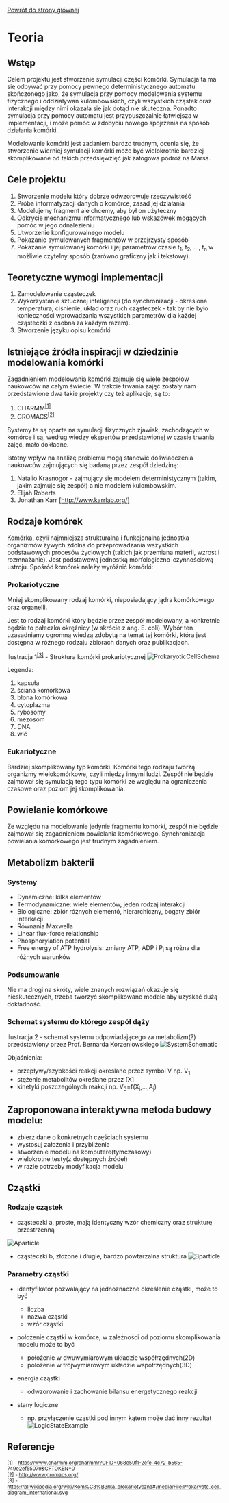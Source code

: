 [Powrót do strony głównej](index)
# Teoria

## Wstęp

Celem projektu jest stworzenie symulacji części komórki. Symulacja ta ma się odbywać przy pomocy pewnego deterministycznego automatu skończonego jako, że symulacja przy pomocy modelowania systemu fizycznego i oddziaływań kulombowskich, czyli wszystkich cząstek oraz interakcji między nimi okazała sie jak dotąd nie skuteczna.
Ponadto symulacja przy pomocy automatu jest przypuszczalnie łatwiejsza w implementacji, i może pomóc w zdobyciu nowego spojrzenia na sposób działania komórki.

Modelowanie komórki jest zadaniem bardzo trudnym, ocenia się, że stworzenie wierniej symulacji komórki może być wielokrotnie bardziej skomplikowane od takich przedsięwzięć jak załogowa podróż na Marsa.


## Cele projektu

1. Stworzenie modelu który dobrze odwzorowuje rzeczywistość
2. Próba informatyzacji danych o komórce, zasad jej działania
3. Modelujemy fragment ale chcemy, aby był on użyteczny
4. Odkrycie mechanizmu informatycznego lub wskazówek mogących pomóc w jego odnalezieniu
5. Utworzenie konfigurowalnego modelu
6. Pokazanie symulowanych fragmentów w przejrzysty sposób 
7. Pokazanie symulowanej komórki i jej parametrów czasie t<sub>1</sub>, t<sub>2</sub>, ..., t<sub>n</sub> w możliwie czytelny sposób (zarówno graficzny jak i tekstowy). 

## Teoretyczne wymogi implementacji

1. Zamodelowanie cząsteczek
2. Wykorzystanie sztucznej inteligencji (do synchronizacji - określona temperatura, ciśnienie, układ oraz ruch cząsteczek - tak by nie było konieczności wprowadzania wszystkich parametrów dla każdej cząsteczki z osobna za każdym razem). 
3. Stworzenie języku opisu komórki 


## Istniejące źródła inspiracji w dziedzinie modelowania komórki

Zagadnieniem modelowania komórki zajmuje się wiele zespołów naukowców na całym świecie.
W trakcie trwania zajęć zostały nam przedstawione dwa takie projekty czy też aplikacje, są to:

1. CHARMM<sup>[[1]](#ref1)</sup>
2. GROMACS<sup>[[2]](#ref2)</sup>

Systemy te są oparte na symulacji fizycznych zjawisk, zachodzących w komórce i są, według wiedzy ekspertów przedstawionej w czasie trwania zajęć, mało dokładne.


Istotny wpływ na analizę problemu mogą stanowić doświadczenia naukowców zajmujących się badaną przez zespół dziedziną:

1. Natalio Krasnogor - zajmujący się modelem deterministycznym (takim, jakim zajmuje się zespół) a nie modelem kulombowskim. 
2. Elijah Roberts 
3. Jonathan Karr [http://www.karrlab.org/]


## Rodzaje komórek

Komórka, czyli najmniejsza strukturalna i funkcjonalna jednostka organizmów żywych zdolna do przeprowadzania wszystkich podstawowych procesów życiowych (takich jak przemiana materii, wzrost i rozmnażanie). Jest podstawową jednostką
morfologiczno-czynnościową ustroju. Spośród komórek należy wyróżnić komórki:

### Prokariotyczne

Mniej skomplikowany rodzaj komórki, nieposiadający jądra komórkowego oraz organelli.

Jest to rodzaj komórki który będzie przez zespół modelowany, a konkretnie będzie to pałeczka okrężnicy (w skrócie z ang. E. coli).
Wybór ten uzasadniamy ogromną wiedzą zdobytą na temat tej komórki, która jest dostępna w różnego rodzaju zbiorach danych oraz publikacjach.

Ilustracja 1<sup>[[3]](#ref3)</sup> - Struktura komórki prokariotycznej
![ProkaryoticCellSchema](https://upload.wikimedia.org/wikipedia/commons/e/e4/Prokaryote_cell_diagram_international.svg "ProkaryoticCell")

Legenda:
1. kapsuła
2. ściana komórkowa
3. błona komórkowa
4. cytoplazma
5. rybosomy
6. mezosom
7. DNA
8. wić


### Eukariotyczne

Bardziej skomplikowany typ komórki. Komórki tego rodzaju tworzą organizmy wielokomórkowe, czyli między innymi ludzi.
Zespół nie będzie zajmował się symulacją tego typu komórki ze względu na ograniczenia czasowe oraz poziom jej skomplikowania.


## Powielanie komórkowe

Ze względu na modelowanie jedynie fragmentu komórki, zespół nie będzie zajmował się zagadnieniem powielania komórkowego.
Synchronizacja powielania komórkowego jest trudnym zagadnieniem.


## Metabolizm bakterii

### Systemy

- Dynamiczne: kilka elementów
- Termodynamiczne: wiele elementów, jeden rodzaj interakcji
- Biologiczne: zbiór różnych elementó, hierarchiczny, bogaty zbiór interkacji
- Równania Maxwella
- Linear flux-force relationship
- Phosphorylation potential
- Free energy of ATP hydrolysis: zmiany ATP, ADP i P<sub>i</sub> są różna dla różnych warunków

### Podsumowanie

Nie ma drogi na skróty, wiele znanych rozwiązań okazuje się nieskutecznych, trzeba tworzyć skomplikowane modele aby uzyskać dużą dokładność.


### Schemat systemu do którego zespół dąży

Ilustracja 2 - schemat systemu odpowiadającego za metabolizm(?) przedstawiony przez Prof. Bernarda Korzeniowskiego
![SystemSchematic](img/SystemSchemaProfBernard.jpg "SystemSchematic")

Objaśnienia:
- przepływy/szybkości reakcji określane przez symbol V np. V<sub>1</sub>
- stężenie metabolitów określane przez [X]
- kinetyki poszczególnych reakcji np. V<sub>3</sub>=f(X<sub>i</sub>,...,A<sub>j</sub>)


## Zaproponowana interaktywna metoda budowy modelu:

- zbierz dane o konkretnych częściach systemu
- wystosuj założenia i przybliżenia
- stworzenie modelu na komputere(tymczasowy)
- wielokrotne testy(z dostępnych źródeł)
- w razie potrzeby modyfikacja modelu

## Cząstki

### Rodzaje cząstek

- cząsteczki a, proste, mają identyczny wzór chemiczny oraz strukturę przestrzenną

![Aparticle](img/Aparticle.jpg "Aparticle")
- cząsteczki b, złożone i długie, bardzo powtarzalna struktura
![Bparticle](img/Bparticle.jpg "Bparticle")

### Parametry cząstki

- identyfikator pozwalający na jednoznaczne określenie cząstki, może to być
    - liczba
    - nazwa cząstki
    - wzór cząstki
    
- położenie cząstki w komórce, w zależności od poziomu skomplikowania modelu może to być
    - położenie w dwuwymiarowym układzie współrzędnych(2D)
    - położenie w trójwymiarowym układzie współrzędnych(3D)
    
- energia cząstki
    - odwzorowanie i zachowanie bilansu energetycznego reakcji
    
- stany logiczne
    - np. przyłączenie cząstki pod innym kątem może dać inny rezultat
![LogicStateExample](img/LogicStateExample.jpg "LogicStateExample")    








## Referencje

<small><a name="ref1">[1]</a> - https://www.charmm.org/charmm/?CFID=068e59f1-2efe-4c72-b565-749e2ef55079&CFTOKEN=0</small>
<br>
<small><a name="ref2">[2]</a> - http://www.gromacs.org/</small>
<br>
<small><a name="ref3">[3]</a> - https://pl.wikipedia.org/wiki/Kom%C3%B3rka_prokariotyczna#/media/File:Prokaryote_cell_diagram_international.svg</small>





